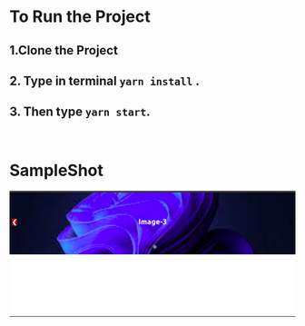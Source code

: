 # To Run the Project

## 1.Clone the Project
## 2. Type in terminal ```yarn install``` .
## 3. Then type ```yarn start```.

<br>

# SampleShot
![Sample Image](src/images/Smaple1.png)